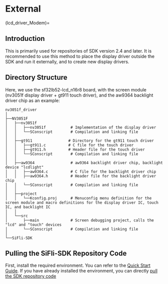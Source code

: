 # External
(lcd_driver_Modem)=
## Introduction

This is primarily used for repositories of SDK version 2.4 and later. It is recommended to use this method to place the display driver outside the SDK and run it externally, and to create new display drivers.
<br>
## Directory Structure

Here, we use the sf32lb52-lcd_n16r8 board, with the screen module (nv3051f display driver + gt911 touch driver), and the aw9364 backlight driver chip as an example:<br>
```
nv3051f_driver
│
├──NV3051F
│   ├──nv3051f
│   │   ├──nv3051f           # Implementation of the display driver
│   │   └──SConscript        # Compilation and linking file
│   │
│   ├──gt911                # Directory for the gt911 touch driver
│   │   ├──gt911.c          # C file for the touch driver
│   │   ├──gt911.h          # Header file for the touch driver
│   │   └──SConscript        # Compilation and linking file
│   │
│   ├──aw9364                # aw9364 backlight driver chip, backlight device "lcdlight"
│   │   ├──aw9364.c          # C file for the backlight driver chip
│   │   ├──aw9364.h          # Header file for the backlight driver chip
│   │   └──SConscript        # Compilation and linking file
│   │ 
│   ├──project
│   │   └──Kconfig.proj      # Menuconfig menu definition for the screen module and macro definitions for the display driver IC, touch IC, and backlight IC
│   │
│   └──src
│       ├──main              # Screen debugging project, calls the "lcd" and "touch" devices
│       └──SConscript        # Compilation and linking file
│ 
└──SiFli-SDK
```
## Pulling the SiFli-SDK Repository Code
First, install the required environment. You can refer to the [Quick Start Guide](https://docs.sifli.com/projects/sdk/latest/sf32lb52x/quickstart/index.html). If you have already installed the environment, you can directly [pull the SDK repository code](https://docs.sifli.com/projects/sdk/latest/sf32lb52x/quickstart/install/script/windows.html#sifli-sdk)